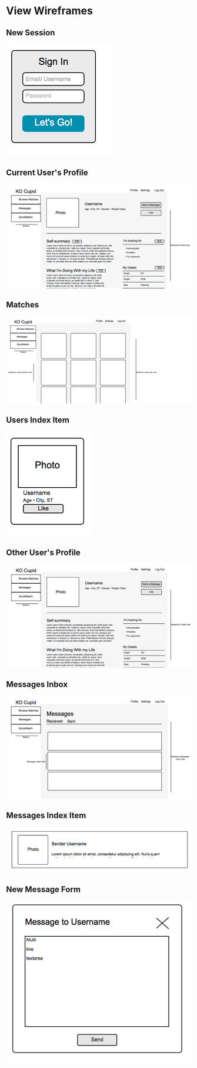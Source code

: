 # View Wireframes

## New Session
![sign-in]

## Current User's Profile
![current-user-profile]

## Matches
![matches]

## Users Index Item
![users-index-item]

## Other User's Profile
![other-user-profile]

## Messages Inbox
![messages-inbox]

## Messages Index Item
![messages-index-item]

## New Message Form
![message-form]

[current-user-profile]: ./wireframes/current_user_profile.png
[matches]: ./wireframes/matches.png
[other-user-profile]: ./wireframes/other_user_profile.png
[sign-in]: ./wireframes/sign_in.png
[users-index-item]: ./wireframes/users_index_item.png
[messages-inbox]: ./wireframes/messages_inbox.png
[messages-index-item]: ./wireframes/message_index_item.png
[message-form]: ./wireframes/message_form.png
